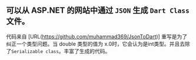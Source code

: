 ﻿## 可以从 ASP.NET 的网站中通过 `JSON` 生成 `Dart Class`文件。
代码来自 [URL(https://github.com/muhammad369/JsonToDart)] 重写是为了纠正一个类型问题。当 double 类型的值为 x.0时，它会认为是int类型。并且去除了`Serializable class`。丰富了生成的代码。